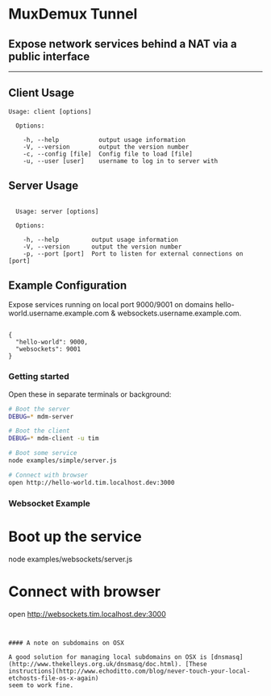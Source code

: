 # MuxDemux Tunnel

## Expose network services behind a NAT via a public interface

----
## Client Usage
```
Usage: client [options]

  Options:

    -h, --help           output usage information
    -V, --version        output the version number
    -c, --config [file]  Config file to load [file]
    -u, --user [user]    username to log in to server with
```

## Server Usage
```

  Usage: server [options]

  Options:

    -h, --help         output usage information
    -V, --version      output the version number
    -p, --port [port]  Port to listen for external connections on [port]

```
## Example Configuration

Expose services running on local port 9000/9001 on domains
hello-world.username.example.com & websockets.username.example.com.

```

{
  "hello-world": 9000,
  "websockets": 9001
}
```

### Getting started

Open these in separate terminals or background:

```sh
# Boot the server
DEBUG=* mdm-server

# Boot the client
DEBUG=* mdm-client -u tim

# Boot some service
node examples/simple/server.js

# Connect with browser
open http://hello-world.tim.localhost.dev:3000
```

### Websocket Example

# Boot up the service
node examples/websockets/server.js

# Connect with browser
open http://websockets.tim.localhost.dev:3000

```


#### A note on subdomains on OSX

A good solution for managing local subdomains on OSX is [dnsmasq](http://www.thekelleys.org.uk/dnsmasq/doc.html). [These
instructions](http://www.echoditto.com/blog/never-touch-your-local-etchosts-file-os-x-again)
seem to work fine.
